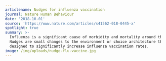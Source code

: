 ```yaml
---
articlename: Nudges for influenza vaccination
journal: Nature Human Behaviour
date: '2018-10-01'
source: 'https://www.nature.com/articles/s41562-018-0445-x'
spotlight: true
summary: >-
  Influenza is a significant cause of morbidity and mortality around the world.
  Nudges are small changes to the environment or choice architecture that can be
  designed to significantly increase influenza vaccination rates.
image: /img/uploads/nudge-flu-vaccine.jpg
---
```


